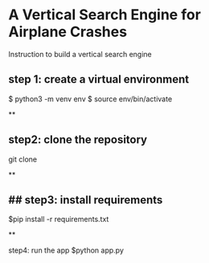 # A Vertical Search Engine for Airplane Crashes 
Instruction to build a vertical search engine



## step 1: create a virtual environment
$ python3 -m venv env
$ source env/bin/activate

**

## step2: clone the repository
git clone 

**

## ## step3: install requirements
$pip install -r requirements.txt

**

step4: run the app
$python app.py
